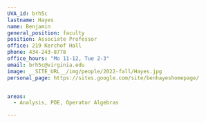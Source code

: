 ```yaml
---
UVA_id: brh5c
lastname: Hayes
name: Benjamin
general_position: faculty
position: Associate Professor
office: 219 Kerchof Hall
phone: 434-243-8778
office_hours: "Mo 11-12, Tue 2-3"
email: brh5c@virginia.edu
image: __SITE_URL__/img/people/2022-fall/Hayes.jpg 
personal_page: https://sites.google.com/site/benhayeshomepage/


areas:
  - Analysis, PDE, Operator Algebras

---
```


